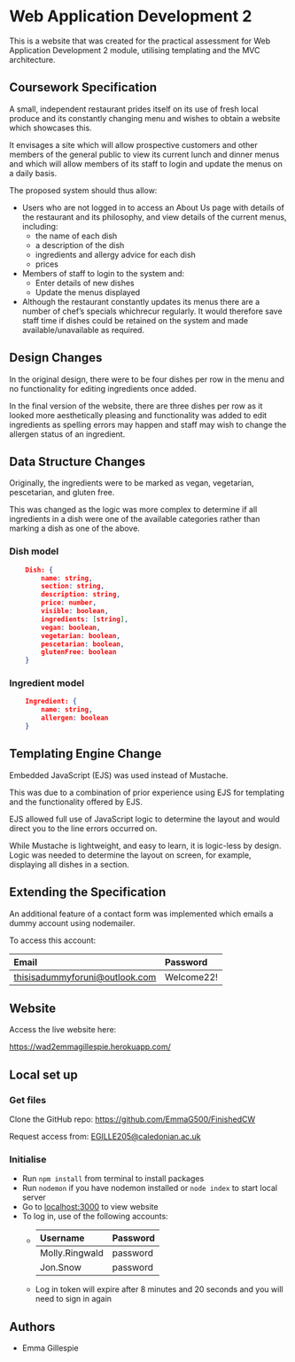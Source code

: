 
# Web Application Development 2

This is a website that was created for the practical assessment for Web Application Development 2 module, utilising templating and the MVC architecture.

## Coursework Specification

A small, independent restaurant prides itself on its use of fresh local produce and its constantly changing
menu and wishes to obtain a website which showcases this.

It envisages a site which will allow prospective customers and other members of the general public to
view its current lunch and dinner menus and which will allow members of its staff to login and update
the menus on a daily basis.

The proposed system should thus allow:

* Users who are not logged in to access an About Us page with details of the restaurant and its philosophy, and view details of the current menus, including:
    * the name of each dish
    *  a description of the dish
    * ingredients and allergy advice for each dish
    * prices
* Members of staff to login to the system and:
    * Enter details of new dishes
    * Update the menus displayed
* Although the restaurant constantly updates its menus there are a number of chef’s specials whichrecur regularly. It would therefore save staff time if dishes could be retained on the system and made available/unavailable as required.

## Design Changes

In the original design, there were to be four dishes per row in the menu and no functionality for editing ingredients once added.

In the final version of the website, there are three dishes per row as it looked more aesthetically pleasing and functionality was added to edit ingredients as spelling errors may happen and staff may wish to change the allergen status of an ingredient.

## Data Structure Changes

Originally, the ingredients were to be marked as vegan, vegetarian, pescetarian, and gluten free.

This was changed as the logic was more complex to determine if all ingredients in a dish were one of the available categories rather than marking a dish as one of the above.

### Dish model
```json
    Dish: {
        name: string,
        section: string,
        description: string,
        price: number,
        visible: boolean,
        ingredients: [string],
        vegan: boolean,
        vegetarian: boolean,
        pescetarian: boolean,
        glutenFree: boolean
    }
```

### Ingredient model
```json
    Ingredient: {
        name: string,
        allergen: boolean
    }
```

## Templating Engine Change

Embedded JavaScript (EJS) was used instead of Mustache.

This was due to a combination of prior experience using EJS for templating and the functionality offered by EJS.

EJS allowed full use of JavaScript logic to determine the layout and would direct you to the line errors occurred on.

While Mustache is lightweight, and easy to learn, it is logic-less by design. Logic was needed to determine the layout on screen, for example, displaying all dishes in a section.

## Extending the Specification

An additional feature of a contact form was implemented which emails a dummy account using nodemailer.

To access this account:

Email | Password
| :--- | :--- |
| thisisadummyforuni@outlook.com | Welcome22! |

## Website

Access the live website here:

https://wad2emmagillespie.herokuapp.com/

## Local set up

### Get files

Clone the GitHub repo: https://github.com/EmmaG500/FinishedCW

Request access from: EGILLE205@caledonian.ac.uk

### Initialise

* Run ```npm install``` from terminal to install packages
* Run ```nodemon``` if you have nodemon installed or ```node index``` to start local server
* Go to [localhost:3000](localhost:3000) to view website
* To log in, use of the following accounts:
    * Username | Password
        | :--- | :--- |
        | Molly.Ringwald | password |
        | Jon.Snow | password |
    * Log in token will expire after 8 minutes and 20 seconds and you will need to sign in again
## Authors

- Emma Gillespie


